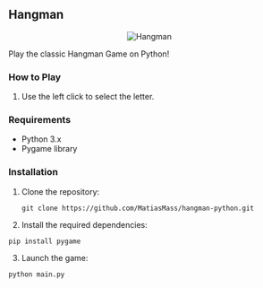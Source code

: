 ## Hangman
<p align="center">
<img src="https://i.ibb.co/7YCsKdV/Screenshot-from-2023-09-06-23-44-13.png" alt="Hangman">
 </p>
 
Play the classic Hangman Game on Python!

### How to Play

1. Use the left click to select the letter.

### Requirements

- Python 3.x
- Pygame library

### Installation

1. Clone the repository:

   ```
   git clone https://github.com/MatiasMass/hangman-python.git
   ```
2. Install the required dependencies:

```
pip install pygame
```

3. Launch the game:
```
python main.py
```
